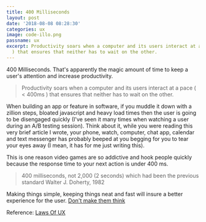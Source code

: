 ```yaml
---
title: 400 Milliseconds
layout: post
date: '2018-08-08 08:28:30'
categories: ux
image: code-illo.png
passname: ux
excerpt: Productivity soars when a computer and its users interact at a pace ( < 400ms
  ) that ensures that neither has to wait on the other.
---
```


400 Milliseconds.  That's apparently the magic amount of time to keep a user's attention and increase productivity. 

> Productivity soars when a computer and its users interact at a pace ( < 400ms ) that ensures that neither has to wait on the other.

When building an app or feature in software, if you muddle it down with a zillion steps, bloated javascript and heavy load times then the user is going to be disengaged quickly (I've seen it many times when watching a user during an A/B testing session).  Think about it, while you were reading this very brief article I wrote, your phone, watch, computer, chat app, calendar and text messenger has probably beeped at you begging for you to tear your eyes away (I mean, it has for me just writing this).

This is one reason video games are so addictive and hook people quickly because the response time to your next action is under 400 ms.

> 400 milliseconds, not 2,000 (2 seconds) which had been the previous standard
>  Walter J. Doherty, 1982

Making things simple, keeping things neat and fast will insure a better experience for the user.  [Don't make them think](https://www.amazon.com/s/?ie=UTF8&keywords=don+t+make+me+think&tag=googhydr-20&index=aps&hvadid=241896886556&hvpos=1t1&hvnetw=g&hvrand=10802714144808336485&hvpone=&hvptwo=&hvqmt=e&hvdev=c&hvdvcmdl=&hvlocint=&hvlocphy=9052156&hvtargid=kwd-299679305515&ref=pd_sl_5h3kiouhpx_e)

Reference: [Laws Of UX](https://lawsofux.com/)
